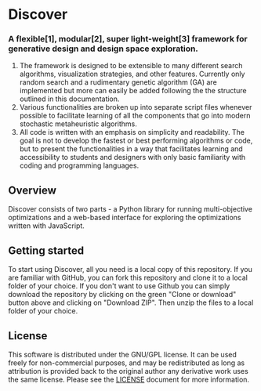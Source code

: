 # Discover
### A flexible[1], modular[2], super light-weight[3] framework for generative design and design space exploration.

1. The framework is designed to be extensible to many different search algorithms, visualization strategies, and other features. Currently only random search and a rudimentary genetic algorithm (GA) are implemented but more can easily be added following the the structure outlined in this documentation.
2. Various functionalities are broken up into separate script files whenever possible to facilitate learning of all the components that go into modern stochastic metaheuristic algorithms.
3. All code is written with an emphasis on simplicity and readability. The goal is not to develop the fastest or best performing algorithms or code, but to present the functionalities in a way that facilitates learning and accessibility to students and designers with only basic familiarity with coding and programming languages.

## Overview

Discover consists of two parts - a Python library for running multi-objective optimizations and a web-based interface for exploring the optimizations written with JavaScript.

## Getting started

To start using Discover, all you need is a local copy of this repository. If you are familiar with GitHub, you can fork this repository and clone it to a local folder of your choice. If you don't want to use Github you can simply download the repository by clicking on the green "Clone or download" button above and clicking on "Download ZIP". Then unzip the files to a local folder of your choice.



## License

This software is distributed under the GNU/GPL license. It can be used freely for non-commercial purposes, and may be redistributed as long as attribution is provided back to the original author any derivative work uses the same license. Please see the [LICENSE](https://github.com/danilnagy/discover/blob/master/LICENSE) document for more information.
